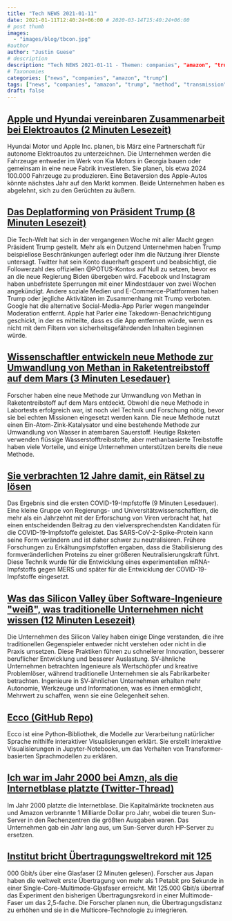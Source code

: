 ```yaml
---
title: "Tech NEWS 2021-01-11"
date: 2021-01-11T12:40:24+06:00 # 2020-03-14T15:40:24+06:00
# post thumb
images:
  - "images/blog/tbcon.jpg"
#author
author: "Justin Guese"
# description
description: "Tech NEWS 2021-01-11 - Themen: companies", "amazon", "trump"
# Taxonomies
categories: ["news", "companies", "amazon", "trump"]
tags: ["news", "companies", "amazon", "trump", "method", "transmission", "banned"]
draft: false
---
```


## [Apple und Hyundai vereinbaren Zusammenarbeit bei Elektroautos (2 Minuten Lesezeit)](https://www.reuters.com/article/uk-hyundai-motor-apple-idUSKBN29F0C1/1/01000176f121661f-6110b0d8-451d-4330-ae3c-529f1565d53a-000000/pgzUrMzfIBvWEdOZm1WDo1MyirUTayZGqEBRZzxteRI=175)

 Hyundai Motor und Apple Inc. planen, bis März eine Partnerschaft für autonome Elektroautos zu unterzeichnen. Die Unternehmen werden die Fahrzeuge entweder im Werk von Kia Motors in Georgia bauen oder gemeinsam in eine neue Fabrik investieren. Sie planen, bis etwa 2024 100.000 Fahrzeuge zu produzieren. Eine Betaversion des Apple-Autos könnte nächstes Jahr auf den Markt kommen. Beide Unternehmen haben es abgelehnt, sich zu den Gerüchten zu äußern.

## [Das Deplatforming von Präsident Trump (8 Minuten Lesezeit)](https://techcrunch.com/2021/01/09/the-deplatforming-of-a-president//1/01000176f121661f-6110b0d8-451d-4330-ae3c-529f1565d53a-000000/3I-TOItB7sw3uAUorQV_43MwGuIe4Vet7Ni77zgOLOc=175)

 Die Tech-Welt hat sich in der vergangenen Woche mit aller Macht gegen Präsident Trump gestellt. Mehr als ein Dutzend Unternehmen haben Trump beispiellose Beschränkungen auferlegt oder ihm die Nutzung ihrer Dienste untersagt. Twitter hat sein Konto dauerhaft gesperrt und beabsichtigt, die Followerzahl des offiziellen @POTUS-Kontos auf Null zu setzen, bevor es an die neue Regierung Biden übergeben wird. Facebook und Instagram haben unbefristete Sperrungen mit einer Mindestdauer von zwei Wochen angekündigt. Andere soziale Medien und E-Commerce-Plattformen haben Trump oder jegliche Aktivitäten im Zusammenhang mit Trump verboten. Google hat die alternative Social-Media-App Parler wegen mangelnder Moderation entfernt. Apple hat Parler eine Takedown-Benachrichtigung geschickt, in der es mitteilte, dass es die App entfernen würde, wenn es nicht mit dem Filtern von sicherheitsgefährdenden Inhalten beginnen würde.

## [Wissenschaftler entwickeln neue Methode zur Umwandlung von Methan in Raketentreibstoff auf dem Mars (3 Minuten Lesedauer)](https://interestingengineering.com/scientists-create-new-way-to-convert-methane-into-rocket-fuel-on-mars/1/01000176f121661f-6110b0d8-451d-4330-ae3c-529f1565d53a-000000/r8eWwz9Rm7UlQv3jnBYHCeGdi6Z1nVK0Dey5KvFtlo8=175)

 Forscher haben eine neue Methode zur Umwandlung von Methan in Raketentreibstoff auf dem Mars entdeckt. Obwohl die neue Methode in Labortests erfolgreich war, ist noch viel Technik und Forschung nötig, bevor sie bei echten Missionen eingesetzt werden kann. Die neue Methode nutzt einen Ein-Atom-Zink-Katalysator und eine bestehende Methode zur Umwandlung von Wasser in atembaren Sauerstoff. Heutige Raketen verwenden flüssige Wasserstofftreibstoffe, aber methanbasierte Treibstoffe haben viele Vorteile, und einige Unternehmen unterstützen bereits die neue Methode.

## [Sie verbrachten 12 Jahre damit, ein Rätsel zu lösen](https://www.nationalgeographic.com/science/2020/12/these-scientists-spent-twelve-years-solving-puzzle-yielded-coronavirus-vaccines//1/01000176f121661f-6110b0d8-451d-4330-ae3c-529f1565d53a-000000/h7EThla81eIzbu_mw_k8UlyRB1iNnuSYjmVNIbO9tYs=175)

 Das Ergebnis sind die ersten COVID-19-Impfstoffe (9 Minuten Lesedauer). Eine kleine Gruppe von Regierungs- und Universitätswissenschaftlern, die mehr als ein Jahrzehnt mit der Erforschung von Viren verbracht hat, hat einen entscheidenden Beitrag zu den vielversprechendsten Kandidaten für die COVID-19-Impfstoffe geleistet. Das SARS-CoV-2-Spike-Protein kann seine Form verändern und ist daher schwer zu neutralisieren. Frühere Forschungen zu Erkältungsimpfstoffen ergaben, dass die Stabilisierung des formveränderlichen Proteins zu einer größeren Neutralisierungskraft führt. Diese Technik wurde für die Entwicklung eines experimentellen mRNA-Impfstoffs gegen MERS und später für die Entwicklung der COVID-19-Impfstoffe eingesetzt.

## [Was das Silicon Valley über Software-Ingenieure "weiß", was traditionelle Unternehmen nicht wissen (12 Minuten Lesezeit)](https://blog.pragmaticengineer.com/what-silicon-valley-gets-right-on-software-engineers//1/01000176f121661f-6110b0d8-451d-4330-ae3c-529f1565d53a-000000/uIA8fPDk6Qkd5MVteWvIKopHRP2bflOVMEhTEAKVMFA=175)

 Die Unternehmen des Silicon Valley haben einige Dinge verstanden, die ihre traditionellen Gegenspieler entweder nicht verstehen oder nicht in die Praxis umsetzen. Diese Praktiken führen zu schnellerer Innovation, besserer beruflicher Entwicklung und besserer Auslastung. SV-ähnliche Unternehmen betrachten Ingenieure als Wertschöpfer und kreative Problemlöser, während traditionelle Unternehmen sie als Fabrikarbeiter betrachten. Ingenieure in SV-ähnlichen Unternehmen erhalten mehr Autonomie, Werkzeuge und Informationen, was es ihnen ermöglicht, Mehrwert zu schaffen, wenn sie eine Gelegenheit sehen.

## [Ecco (GitHub Repo)](https://github.com/jalammar/ecco/1/01000176f121661f-6110b0d8-451d-4330-ae3c-529f1565d53a-000000/b2pfELxGwv1tNIsv0AGi2uwIgn34oTmKcfd9uvKaBDQ=175)

 Ecco ist eine Python-Bibliothek, die Modelle zur Verarbeitung natürlicher Sprache mithilfe interaktiver Visualisierungen erklärt. Sie erstellt interaktive Visualisierungen in Jupyter-Notebooks, um das Verhalten von Transformer-basierten Sprachmodellen zu erklären.

## [Ich war im Jahr 2000 bei Amzn, als die Internetblase platzte (Twitter-Thread)](https://twitter.com/danrose999/status/1347677573900242944/1/01000176f121661f-6110b0d8-451d-4330-ae3c-529f1565d53a-000000/g6lepbCHsLoICHoBqyn1gzRAMV6fENeF9gmU-FSMZHs=175)

 Im Jahr 2000 platzte die Internetblase. Die Kapitalmärkte trockneten aus und Amazon verbrannte 1 Milliarde Dollar pro Jahr, wobei die teuren Sun-Server in den Rechenzentren die größten Ausgaben waren. Das Unternehmen gab ein Jahr lang aus, um Sun-Server durch HP-Server zu ersetzen.

## [Institut bricht Übertragungsweltrekord mit 125](https://interestingengineering.com/institute-breaks-transmission-world-record-with-125000-gbps-using-an-optical-fiber/1/01000176f121661f-6110b0d8-451d-4330-ae3c-529f1565d53a-000000/6vqKC6YoUUwUdBaNVfTmhDx7mvaNKLSZ1m4iWkBRgO4=175)

000 Gbit/s über eine Glasfaser (2 Minuten gelesen). Forscher aus Japan haben die weltweit erste Übertragung von mehr als 1 Petabit pro Sekunde in einer Single-Core-Multimode-Glasfaser erreicht. Mit 125.000 Gbit/s übertraf das Experiment den bisherigen Übertragungsrekord in einer Multimode-Faser um das 2,5-fache. Die Forscher planen nun, die Übertragungsdistanz zu erhöhen und sie in die Multicore-Technologie zu integrieren.

